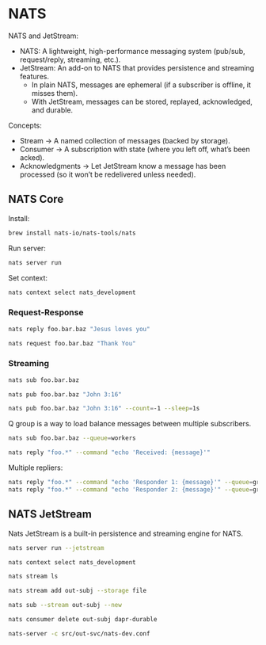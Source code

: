 # NATS

NATS and JetStream:

- NATS: A lightweight, high-performance messaging system (pub/sub, request/reply, streaming, etc.).
- JetStream: An add-on to NATS that provides persistence and streaming features.
    - In plain NATS, messages are ephemeral (if a subscriber is offline, it misses them).
    - With JetStream, messages can be stored, replayed, acknowledged, and durable.

Concepts:

- Stream → A named collection of messages (backed by storage).
- Consumer → A subscription with state (where you left off, what’s been acked).
- Acknowledgments → Let JetStream know a message has been processed (so it won’t be redelivered unless needed).

## NATS Core

Install:

```sh
brew install nats-io/nats-tools/nats
```

Run server:

```sh
nats server run
```

Set context:

```sh
nats context select nats_development
```

### Request-Response

```sh
nats reply foo.bar.baz "Jesus loves you"
```

```sh
nats request foo.bar.baz "Thank You"
```

### Streaming

```sh
nats sub foo.bar.baz
```

```sh
nats pub foo.bar.baz "John 3:16"
```

```sh
nats pub foo.bar.baz "John 3:16" --count=-1 --sleep=1s
```

Q group is a way to load balance messages between multiple subscribers.

```sh
nats sub foo.bar.baz --queue=workers
```

```sh
nats reply "foo.*" --command "echo 'Received: {message}'"
```

Multiple repliers:

```sh
nats reply "foo.*" --command "echo 'Responder 1: {message}'" --queue=greeter --sleep=2s
nats reply "foo.*" --command "echo 'Responder 2: {message}'" --queue=greeter --sleep=1s
```

## NATS JetStream

Nats JetStream is a built-in persistence and streaming engine for NATS.

```sh
nats server run --jetstream
```

```sh
nats context select nats_development
```

```sh
nats stream ls
```

```sh
nats stream add out-subj --storage file
```

```sh
nats sub --stream out-subj --new
```

```sh
nats consumer delete out-subj dapr-durable
```

```sh
nats-server -c src/out-svc/nats-dev.conf
```

